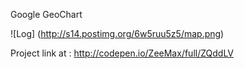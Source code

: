 
Google GeoChart 

![Log] (http://s14.postimg.org/6w5ruu5z5/map.png)


Project link at : http://codepen.io/ZeeMax/full/ZQddLV

 
